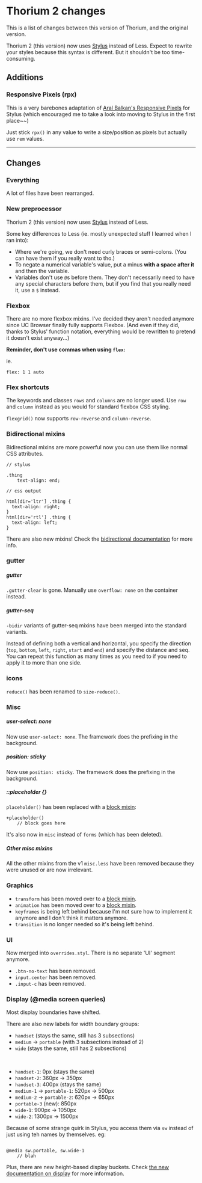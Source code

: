 # Thorium 2 changes

This is a list of changes between this version of Thorium, and the original version.

Thorium 2 (this version) now uses [Stylus](http://stylus-lang.com) instead of Less. Expect to rewrite your styles because this syntax is different. But it shouldn't be too time-consuming.



## Additions

### Responsive Pixels (rpx)

This is a very barebones adaptation of [Aral Balkan's Responsive Pixels](https://ar.al/notes/responsive-pixels/) for Stylus (which encouraged me to take a look into moving to Stylus in the first place~~)

Just stick `rpx()` in any value to write a size/position as pixels but actually use `rem` values.

---

## Changes

### Everything
A lot of files have been rearranged.


### New preprocessor

Thorium 2 (this version) now uses [Stylus](http://stylus-lang.com) instead of Less.

Some key differences to Less (ie. mostly unexpected stuff I learned when I ran into):

- Where we're going, we don't need curly braces or semi-colons. (You can have them if you really want to tho.)
- To negate a numerical variable's value, put a minus **with a space after it** and then the variable.
- Variables don't use `@`s before them. They don't necessarily need to have any special characters before them, but if you find that you really need it, use a `$` instead.

### Flexbox

There are no more flexbox mixins. I've decided they aren't needed anymore since UC Browser finally fully supports Flexbox. (And even if they did, thanks to Stylus' function notation, everything would be rewritten to pretend it doesn't exist anyway...)

**Reminder, don't use commas when using `flex`:**

ie.

```
flex: 1 1 auto

```

### Flex shortcuts

The keywords and classes `rows` and `columns` are no longer used. Use `row` and `column` instead as you would for standard flexbox CSS styling.

`flexgrid()` now supports `row-reverse` and `column-reverse`.


### Bidirectional mixins

Bidirectional mixins are more powerful now you can use them like normal CSS attributes.

```
// stylus

.thing
	text-align: end;

// css output

html[dir='ltr'] .thing {
  text-align: right;
}
html[dir='rtl'] .thing {
  text-align: left;
}

```

There are also new mixins! Check the [bidirectional documentation](bidir.md) for more info.

### gutter

##### gutter
`.gutter-clear` is gone. Manually use `overflow: none` on the container instead.

##### gutter-seq

`-bidir` variants of gutter-seq mixins have been merged into the standard variants.

Instead of defining both a vertical and horizontal, you specify the direction (`top`, `bottom`, `left`, `right`, `start` and `end`) and specify the distance and seq. You can repeat this function as many times as you need to if you need to apply it to more than one side.

### icons

`reduce()` has been renamed to `size-reduce()`.

### Misc
##### user-select: none
Now use `user-select: none`. The framework does the prefixing in the background.

##### position: sticky
Now use `position: sticky`. The framework does the prefixing in the background.


##### ::placeholder {}
`placeholder()` has been replaced with a [block mixin](http://stylus-lang.com/docs/mixins.html#block-mixins):

```
+placeholder()
	// block goes here

```

It's also now in `misc` instead of `forms` (which has been deleted).

##### Other misc mixins

All the other mixins from the v1 `misc.less` have been removed because they were unused or are now irrelevant.


### Graphics
- `transform` has been moved over to a [block mixin](http://stylus-lang.com/docs/mixins.html#block-mixins).
- `animation` has been moved over to a [block mixin](http://stylus-lang.com/docs/mixins.html#block-mixins).
- `keyframes` is being left behind because I'm not sure how to implement it anymore and I don't think it matters anymore.
- `transition` is no longer needed so it's being left behind.

### UI

Now merged into `overrides.styl`. There is no separate 'UI' segment anymore.

- `.btn-no-text` has been removed.
- `input.center` has been removed.
- `.input-c` has been removed.

### Display (@media screen queries)

Most display boundaries have shifted. 

There are also new labels for width boundary groups:

- `handset` (stays the same, still has 3 subsections)
- `medium` -> `portable` (with 3 subsections instead of 2)
- `wide` (stays the same, still has 2 subsections)

<br/>

- `handset-1`: 0px (stays the same)
- `handset-2`: 360px -> 350px
- `handset-3`: 400px (stays the same)
- `medium-1` -> `portable-1`: 520px -> 500px
- `medium-2` -> `portable-2`: 620px -> 650px
- `portable-3` (new): 850px
- `wide-1`: 900px -> 1050px
- `wide-2`: 1300px -> 1500px

Because of some strange quirk in Stylus, you access them via `sw` instead of just using teh names by themselves. eg:


```

@media sw.portable, sw.wide-1
	// blah

```

Plus, there are new height-based display buckets. Check [the new documentation on display](display.md) for more information.
